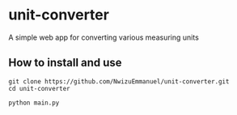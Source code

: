 # unit-converter
A simple web app for converting various measuring units

## How to install and use

```
git clone https://github.com/NwizuEmmanuel/unit-converter.git
cd unit-converter
```
```
python main.py
```